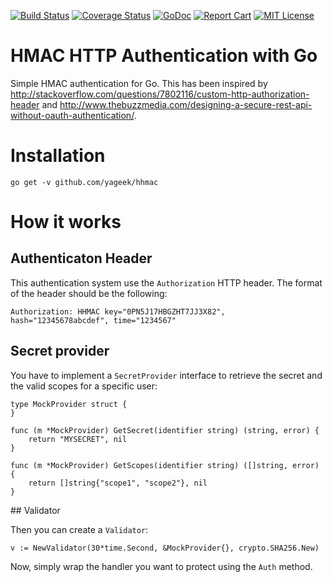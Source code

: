 [![Build Status](https://travis-ci.org/yageek/hhmac.svg?branch=master)](https://travis-ci.org/yageek/hhmac)
[![Coverage Status](https://coveralls.io/repos/github/yageek/hhmac/badge.svg?branch=master)](https://coveralls.io/github/yageek/hhmac?branch=master)
[![GoDoc](https://godoc.org/github.com/yageek/hhmac?status.png)](https://godoc.org/github.com/yageek/hhmac)  [![Report Cart](http://goreportcard.com/badge/yageek/hhmac)](http://goreportcard.com/report/yageek/hhmac)
[![MIT License](http://img.shields.io/badge/license-MIT-blue.svg?style=flat)](LICENSE)

# HMAC HTTP Authentication with Go

Simple HMAC authentication for Go. This has been inspired by  http://stackoverflow.com/questions/7802116/custom-http-authorization-header and http://www.thebuzzmedia.com/designing-a-secure-rest-api-without-oauth-authentication/.

# Installation

```
go get -v github.com/yageek/hhmac
```

# How it works

## Authenticaton Header

This authentication system use the `Authorization` HTTP header.
The format of the header should be the following:

```
Authorization: HHMAC key="0PN5J17HBGZHT7JJ3X82", hash="12345678abcdef", time="1234567"
```

## Secret provider

You have to implement a `SecretProvider` interface to retrieve the 
secret and the valid scopes for a specific user:

```
type MockProvider struct {
}

func (m *MockProvider) GetSecret(identifier string) (string, error) {
	return "MYSECRET", nil
}

func (m *MockProvider) GetScopes(identifier string) ([]string, error) {
	return []string{"scope1", "scope2"}, nil
}
```

## Validator

Then you can create a `Validator`:

```
v := NewValidator(30*time.Second, &MockProvider{}, crypto.SHA256.New)
```

Now, simply wrap the handler you want to protect using the `Auth` method.